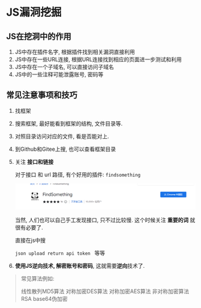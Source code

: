 # JS漏洞挖掘

## JS在挖洞中的作用

1. JS中存在插件名字, 根据插件找到相关漏洞直接利用
2. JS中存在一些URL连接, 根据URL连接找到相应的页面进一步测试和利用
3. JS中存在一个子域名, 可以直接访问子域名
4. JS中的一些注释可能泄露账号, 密码等



## 常见注意事项和技巧

1. 找框架
2. 搜索框架, 最好能看到框架的结构, 文件目录等. 
3. 对照目录访问对应的文件, 看是否能对上.
4. 到Github和Gitee上搜, 也可以查看框架目录

5. 关注  **接口和链接**

   对于接口 和 url 路径, 有个好用的插件:  `findsomething`

   ![image-20230807145836744](https://raw.githubusercontent.com/QDGSCLOUD/BJYH_picture/main/image2/image-20230807145836744.png)

   当然, 人们也可以自己手工发现接口, 只不过比较慢. 这个时候关注 **重要的词** 就很有必要了.

   直接在js中搜 

   `json
   upload
   return
   api
   token ` 等等

6.  **使用JS逆向技术, 解密账号和密码**,  这就需要**逆向**技术了. 

   > 常见算法例如:
   >
   > 线性散列MD5算法
   > 对称加密DES算法
   > 对称加密AES算法
   > 非对称加密算法RSA
   > base64伪加密





